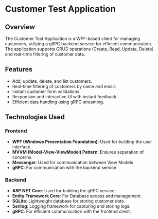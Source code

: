 # Customer Test Application

## Overview
The Customer Test Application is a WPF-based client for managing customers, utilizing a gRPC backend service for efficient communication. The application supports CRUD operations (Create, Read, Update, Delete) and real-time filtering of customer data.

## Features
- Add, update, delete, and list customers.
- Real-time filtering of customers by name and email.
- Instant customer form validations
- Responsive and interactive UI with instant feedback.
- Efficient data handling using gRPC streaming.

## Technologies Used

### Frontend
- **WPF (Windows Presentation Foundation)**: Used for building the user interface.
- **MVVM (Model-View-ViewModel) Pattern**: Ensures separation of concerns.
- **Messenger**: Used for communication between View Models
- **gRPC**: For communication with the backend service.

### Backend
- **ASP.NET Core**: Used for building the gRPC service.
- **Entity Framework Core**: For Database access and management.
- **SQLite**: Lightweight database for storing customer data.
- **Serilog**: Logging framework for capturing and storing logs.
- **gRPC**: For efficient communication with the frontend client.
